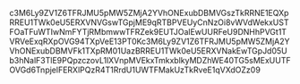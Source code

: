 c3M6Ly9ZV1Z6TFRJMU5pMW5ZMjA2YVhONExubDBMVGszTkRRNE1EQXpRREU1TWk0eU5ERXVNVGswTGpjME9qRTBPVEUyCnNzOi8vWVdWekxUSTFOaTFuWTIwNmFYTjRMbmwwTFRZek9EUTJOalEwUURFeU9DNHhPVGt1TVRVeExqRXpOVG94TXpVeE13PT0Kc3M6Ly9ZV1Z6TFRJMU5pMW5ZMjA2YVhONExubDBMVFk1TXpRM01UazBRREU1TWk0eU5ERXVNakEwTGpJd05Ub3hNalF3TlE9PQpzczovL1lXVnpMVEkxTmkxblkyMDZhWE40TG5sMExUUTFOVGd6TnpjelFERXlPQzR4T1RrdU1UWTFMakUzTkRveE1qVXdOZz09
